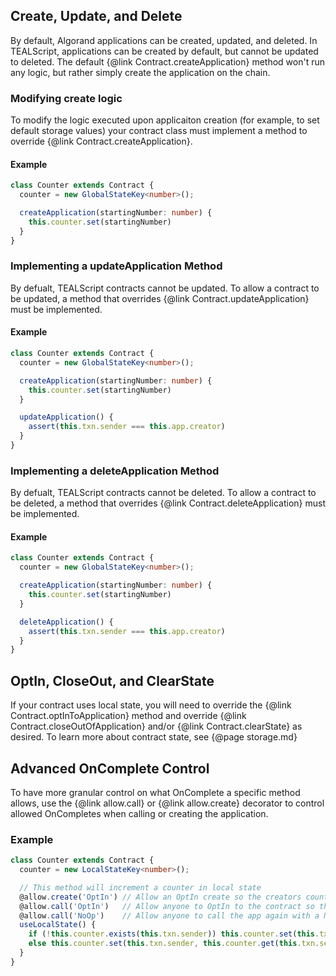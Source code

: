 ## Create, Update, and Delete

By default, Algorand applications can be created, updated, and deleted. In TEALScript, applications can be created by default, but cannot be updated to deleted. The default {@link Contract.createApplication} method won't run any logic, but rather simply create the application on the chain. 

### Modifying create logic

To modify the logic executed upon applicaiton creation (for example, to set default storage values) your contract class must implement a method to override {@link Contract.createApplication}.

#### Example
```typescript
class Counter extends Contract {
  counter = new GlobalStateKey<number>();

  createApplication(startingNumber: number) {
    this.counter.set(startingNumber)
  }
}
```

### Implementing a updateApplication Method

By defualt, TEALScript contracts cannot be updated. To allow a contract to be updated, a method that overrides {@link Contract.updateApplication} must be implemented.

#### Example
```typescript
class Counter extends Contract {
  counter = new GlobalStateKey<number>();

  createApplication(startingNumber: number) {
    this.counter.set(startingNumber)
  }

  updateApplication() {
    assert(this.txn.sender === this.app.creator)
  }
}
```

### Implementing a deleteApplication Method

By defualt, TEALScript contracts cannot be deleted. To allow a contract to be deleted, a method that overrides {@link Contract.deleteApplication} must be implemented.

#### Example
```typescript
class Counter extends Contract {
  counter = new GlobalStateKey<number>();

  createApplication(startingNumber: number) {
    this.counter.set(startingNumber)
  }

  deleteApplication() {
    assert(this.txn.sender === this.app.creator)
  }
}
```

## OptIn, CloseOut, and ClearState

If your contract uses local state, you will need to override the {@link Contract.optInToApplication} method and override {@link Contract.closeOutOfApplication} and/or {@link Contract.clearState} as desired. To learn more about contract state, see {@page storage.md}

## Advanced OnComplete Control

To have more granular control on what OnComplete a specific method allows, use the {@link allow.call} or {@link allow.create} decorator to control allowed OnCompletes when calling or creating the application. 

### Example

```typescript
class Counter extends Contract {
  counter = new LocalStateKey<number>();

  // This method will increment a counter in local state
  @allow.create('OptIn') // Allow an OptIn create so the creators counter can be set when creating the app
  @allow.call('OptIn')   // Allow anyone to OptIn to the contract so they can use local state
  @allow.call('NoOp')    // Allow anyone to call the app again with a NoOp call (can only OptIn once)
  useLocalState() {
    if (!this.counter.exists(this.txn.sender)) this.counter.set(this.txn.sender, 1)
    else this.counter.set(this.txn.sender, this.counter.get(this.txn.sender) + 1)
  }
}
```